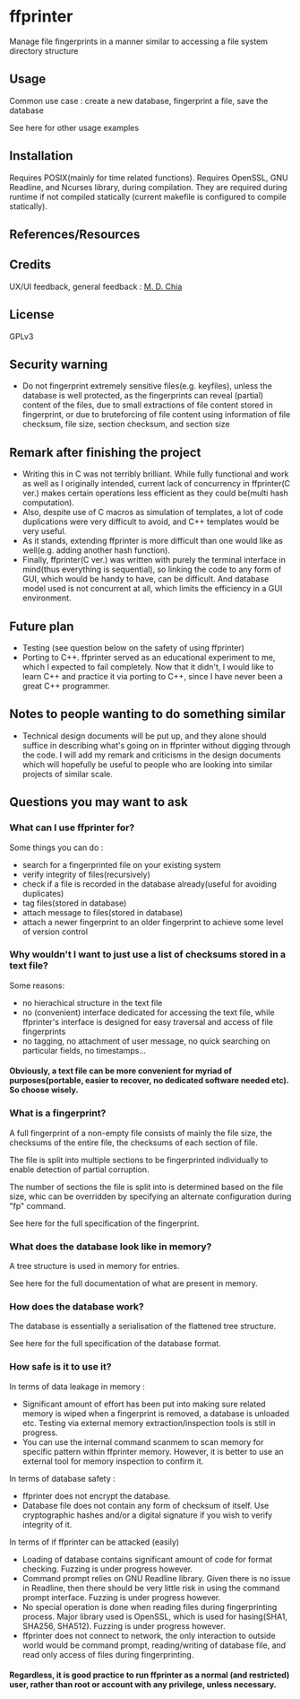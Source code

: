 # ffprinter
Manage file fingerprints in a manner similar to accessing a file system directory structure

## Usage
Common use case : create a new database, fingerprint a file, save the database

See here for other usage examples

## Installation
Requires POSIX(mainly for time related functions).
Requires OpenSSL, GNU Readline, and Ncurses library, during compilation.
They are required during runtime if not compiled statically (current makefile is configured to compile statically).

## References/Resources

## Credits
UX/UI feedback, general feedback : [M. D. Chia](https://github.com/mdchia)

## License
GPLv3

## Security warning
  - Do not fingerprint extremely sensitive files(e.g. keyfiles), unless the database is well protected, as the fingerprints can reveal (partial) content of the files, due to small extractions of file content stored in fingerprint, or due to bruteforcing of file content using information of file checksum, file size, section checksum, and section size

## Remark after finishing the project
  - Writing this in C was not terribly brilliant. While fully functional and work as well as I originally intended, current lack of concurrency in ffprinter(C ver.) makes certain operations less efficient as they could be(multi hash computation).
  - Also, despite use of C macros as simulation of templates, a lot of code duplications were very difficult to avoid, and C++ templates would be very useful.
  - As it stands, extending ffprinter is more difficult than one would like as well(e.g. adding another hash function).
  - Finally, ffprinter(C ver.) was written with purely the terminal interface in mind(thus everything is sequential), so linking the code to any form of GUI, which would be handy to have, can be difficult. And database model used is not concurrent at all, which limits the efficiency in a GUI environment.

## Future plan
  - Testing (see question below on the safety of using ffprinter)
  - Porting to C++. ffprinter served as an educational experiment to me, which I expected to fail completely. Now that it didn't, I would like to learn C++ and practice it via porting to C++, since I have never been a great C++ programmer.

## Notes to people wanting to do something similar
  - Technical design documents will be put up, and they alone should suffice in describing what's going on in ffprinter without digging through the code. I will add my remark and criticisms in the design documents which will hopefully be useful to people who are looking into similar projects of similar scale.

## Questions you may want to ask
### What can I use ffprinter for?
Some things you can do :
  - search for a fingerprinted file on your existing system
  - verify integrity of files(recursively)
  - check if a file is recorded in the database already(useful for avoiding duplicates)
  - tag files(stored in database)
  - attach message to files(stored in database)
  - attach a newer fingerprint to an older fingerprint to achieve some level of version control

### Why wouldn't I want to just use a list of checksums stored in a text file?
Some reasons:
  - no hierachical structure in the text file
  - no (convenient) interface dedicated for accessing the text file, while ffprinter's interface is designed for easy traversal and access of file fingerprints
  - no tagging, no attachment of user message, no quick searching on particular fields, no timestamps...

#### Obviously, a text file can be more convenient for myriad of purposes(portable, easier to recover, no dedicated software needed etc). So choose wisely.

### What is a fingerprint?
A full fingerprint of a non-empty file consists of mainly the file size, the checksums of the entire file, the checksums of each section of file.

The file is split into multiple sections to be fingerprinted individually to enable detection of partial corruption.

The number of sections the file is split into is determined based on the file size, whic can be overridden by specifying an alternate configuration during "fp" command.

See here for the full specification of the fingerprint.

### What does the database look like in memory?
A tree structure is used in memory for entries.

See here for the full documentation of what are present in memory.

### How does the database work?
The database is essentially a serialisation of the flattened tree structure.

See here for the full specification of the database format.

### How safe is it to use it?
In terms of data leakage in memory :
  - Significant amount of effort has been put into making sure related memory is wiped when a fingerprint is removed, a database is unloaded etc. Testing via external memory extraction/inspection tools is still in progress.
  - You can use the internal command scanmem to scan memory for specific pattern within ffprinter memory. However, it is better to use an external tool for memory inspection to confirm it.

In terms of database safety :
  - ffprinter does not encrypt the database.
  - Database file does not contain any form of checksum of itself. Use cryptographic hashes and/or a digital signature if you wish to verify integrity of it.

In terms of if ffprinter can be attacked (easily)
  - Loading of database contains significant amount of code for format checking. Fuzzing is under progress however.
  - Command prompt relies on GNU Readline library. Given there is no issue in Readline, then there should be very little risk in using the command prompt interface. Fuzzing is under progress however.
  - No special operation is done when reading files during fingerprinting process. Major library used is OpenSSL, which is used for hasing(SHA1, SHA256, SHA512). Fuzzing is under progress however.
  - ffprinter does not connect to network, the only interaction to outside world would be command prompt, reading/writing of database file, and read only access of files during fingerprinting.

#### Regardless, it is good practice to run ffprinter as a normal (and restricted) user, rather than root or account with any privilege, unless necessary.
